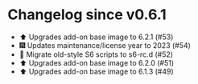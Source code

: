 # Changelog since v0.6.1
- ⬆️ Upgrades add-on base image to 6.2.1 (#53) 
- 🎆 Updates maintenance/license year to 2023 (#54) 
- 🔨 Migrate old-style S6 scripts to s6-rc.d (#52) 
- ⬆️ Upgrades add-on base image to 6.2.0 (#51) 
- ⬆️ Upgrades add-on base image to 6.1.3 (#49) 
